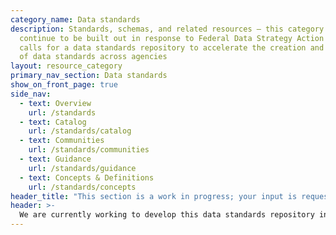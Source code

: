 ```yaml
---
category_name: Data standards
description: Standards, schemas, and related resources — this category will
  continue to be built out in response to Federal Data Strategy Action 20, which
  calls for a data standards repository to accelerate the creation and adoption
  of data standards across agencies
layout: resource_category
primary_nav_section: Data standards
show_on_front_page: true
side_nav: 
  - text: Overview
    url: /standards
  - text: Catalog
    url: /standards/catalog
  - text: Communities
    url: /standards/communities
  - text: Guidance
    url: /standards/guidance
  - text: Concepts & Definitions
    url: /standards/concepts    
header_title: "This section is a work in progress; your input is requested!"
header: >-
  We are currently working to develop this data standards repository in response to [Action 20 of the Federal Data Strategy](https://strategy.data.gov/action-plan/#action-20-develop-a-data-standards-repository) and we welcome your feedback via [Github](https://github.com/GSA/resources.data.gov/issues/157) or by emailing [datagov@gsa.gov](mailto:datagov@gsa.gov).
---
```

